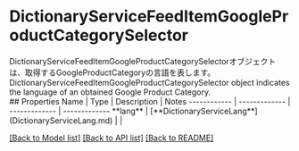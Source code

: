 # DictionaryServiceFeedItemGoogleProductCategorySelector

<div lang=\"ja\">DictionaryServiceFeedItemGoogleProductCategorySelectorオブジェクトは、取得するGoogleProductCategoryの言語を表します。</div> <div lang=\"en\">DictionaryServiceFeedItemGoogleProductCategorySelector object indicates the language of an obtained Google Product Category.</div> 
## Properties
Name | Type | Description | Notes
------------ | ------------- | ------------- | -------------
**lang** | [**DictionaryServiceLang**](DictionaryServiceLang.md) |  | 

[[Back to Model list]](../README.md#documentation-for-models) [[Back to API list]](../README.md#documentation-for-api-endpoints) [[Back to README]](../README.md)


